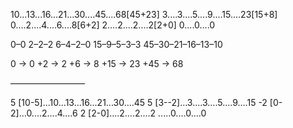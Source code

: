 10...13...16...21...30....45....68[45+23]
3....3....5....9....15....23[15+8]
0....2....4....6....8[6+2]
2....2....2....2[2+0]
0....0....0

0–0
2–2–2
6–4–2–0
15–9–5–3–3
45–30–21–16–13–10

0 -> 0
+2 -> 2
+6 -> 8
+15 -> 23
+45 -> 68

–––––––––––––––––

5 [10-5]...10...13...16...21...30....45
5 [3--2]...3....3....5....9....15
-2 [0-2]...0....2....4....6
2 [2-0]....2....2....2
.....0....0....0
